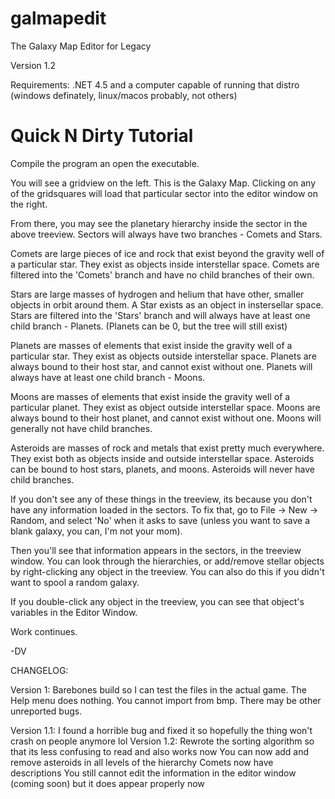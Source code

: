 # galmapedit

The Galaxy Map Editor for Legacy 

Version 1.2

Requirements: .NET 4.5 and a computer capable of running that distro (windows definately, linux/macos probably, not others)

# Quick N Dirty Tutorial

Compile the program an open the executable. 

You will see a gridview on the left. This is the Galaxy Map. Clicking on any of the gridsquares will load that particular sector
into the editor window on the right.

From there, you may see the planetary hierarchy inside the sector in the above treeview. Sectors will always have two branches - Comets and Stars. 

Comets are large pieces of ice and rock that exist beyond the gravity well of a particular star. They exist as objects inside interstellar space. Comets are filtered into the 'Comets' branch and have no child branches of their own.

Stars are large masses of hydrogen and helium that have other, smaller objects in orbit around them. A Star exists as an object in instersellar space. Stars are filtered into the 'Stars' branch and will always have at least one child branch - Planets. (Planets can be 0, but the tree will still exist)

Planets are masses of elements that exist inside the gravity well of a particular star. They exist as objects outside interstellar space. Planets are always bound to their host star, and cannot exist without one. Planets will always have at least one child branch - Moons.

Moons are masses of elements that exist inside the gravity well of a particular planet. They exist as object outside interstellar space. Moons are always bound to their host planet, and cannot exist without one. Moons will generally not have child branches.

Asteroids are masses of rock and metals that exist pretty much everywhere. They exist both as objects inside and outside interstellar space. Asteroids can be bound to host stars, planets, and moons. Asteroids will never have child branches. 

If you don't see any of these things in the treeview, its because you don't have any information loaded in the sectors. To fix that, go to File -> New -> Random, and select 'No' when it asks to save (unless you want to save a blank galaxy, you can, I'm not your mom).

Then you'll see that information appears in the sectors, in the treeview window. You can look through the hierarchies, or add/remove stellar objects by right-clicking any object in the treeview. You can also do this if you didn't want to spool a random galaxy.

If you double-click any object in the treeview, you can see that object's variables in the Editor Window. 

Work continues.


-DV


CHANGELOG:

Version 1: Barebones build so I can test the files in the actual game. The Help menu does nothing. You cannot import from bmp.
There may be other unreported bugs. 

Version 1.1: I found a horrible bug and fixed it so hopefully the thing won't crash on people anymore lol
Version 1.2: Rewrote the sorting algorithm so that its less confusing to read and also works now
             You can now add and remove asteroids in all levels of the hierarchy
             Comets now have descriptions
             You still cannot edit the information in the editor window (coming soon) but it does appear properly now 
             

